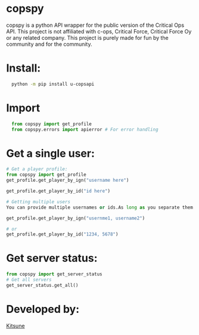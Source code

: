 # copspy
copspy is a python API wrapper for the public version of the Critical Ops API.
This project is not affiliated with c-ops, Critical Force, Critical Force Oy or any related company.
This project is purely made for fun by the community and for the community.

# Install:
```bash
  python -m pip install u-copsapi
```

# Import
```python
  from copspy import get_profile
  from copspy.errors import apierror # For error handling
```

# Get a single user:
```python
# Get a player profile:
from copspy import get_profile
get_profile.get_player_by_ign("username here")

get_profile.get_player_by_id("id here")

# Getting multiple users
You can provide multiple usernames or ids.As long as you separate them with a `,` Such as: 

get_profile.get_player_by_ign("usernme1, username2")

# or
get_profile.get_player_by_id("1234, 5678")
```


# Get server status:

```python
from copspy import get_server_status
# Get all servers
get_server_status.get_all()

```

# Developed by:
[Kitsune](https://github.com/Kitsune-San)